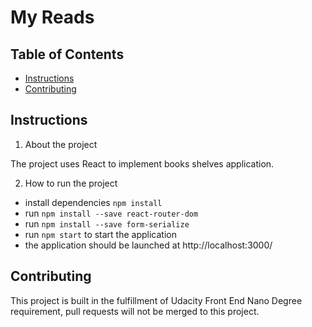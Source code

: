 # My Reads

## Table of Contents

* [Instructions](#instructions)
* [Contributing](#contributing)

## Instructions

1. About the project

The project uses React to implement books shelves application.


2. How to run the project

- install dependencies `npm install`
- run `npm install --save react-router-dom`
- run `npm install --save form-serialize`
- run `npm start` to start the application
- the application should be launched at http://localhost:3000/


## Contributing

This project is built in the fulfillment of Udacity Front End Nano Degree requirement, pull requests will not be merged to this project.
